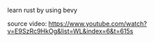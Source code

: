 
learn rust by using bevy

source video: https://www.youtube.com/watch?v=E9SzRc9HkOg&list=WL&index=6&t=615s
